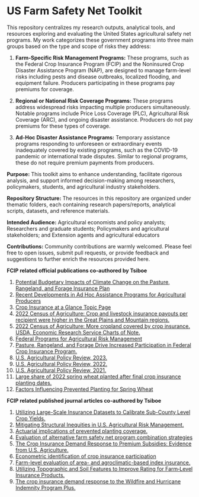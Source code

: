 
# US Farm Safety Net Toolkit

This repository centralizes my research outputs, analytical tools, and resources exploring and evaluating the United States agricultural safety net programs. My work categorizes these government programs into three main groups based on the type and scope of risks they address:

1. **Farm-Specific Risk Management Programs:** These programs, such as the Federal Crop Insurance Program (FCIP) and the Noninsured Crop Disaster Assistance Program (NAP), are designed to manage farm-level risks including pests and disease outbreaks, localized flooding, and equipment failure. Producers participating in these programs pay premiums for coverage.
  
2. **Regional or National Risk Coverage Programs:** These programs address widespread risks impacting multiple producers simultaneously. Notable programs include Price Loss Coverage (PLC), Agricultural Risk Coverage (ARC), and ongoing disaster assistance. Producers do not pay premiums for these types of coverage.
  
3. **Ad-Hoc Disaster Assistance Programs:** Temporary assistance programs responding to unforeseen or extraordinary events inadequately covered by existing programs, such as the COVID-19 pandemic or international trade disputes. Similar to regional programs, these do not require premium payments from producers.

**Purpose:** This toolkit aims to enhance understanding, facilitate rigorous analysis, and support informed decision-making among researchers, policymakers, students, and agricultural industry stakeholders.

**Repository Structure:** The resources in this repository are organized under thematic folders, each containing research papers/reports, analytical scripts, datasets, and reference materials.

**Intended Audience:** Agricultural economists and policy analysts; Researchers and graduate students; Policymakers and agricultural stakeholders; and Extension agents and agricultural educators

**Contributions:** Community contributions are warmly welcomed. Please feel free to open issues, submit pull requests, or provide feedback and suggestions to further enrich the resources provided here.

**FCIP related official publications co-authored by Tsiboe**
1. [Potential Budgetary Impacts of Climate Change on the Pasture, Rangeland, and Forage Insurance Plan](https://doi.org/10.32747/2024.8755000.ers)
2. [Recent Developments in Ad Hoc Assistance Programs for Agricultural Producers](https://doi.org/10.32747/2024.8633521.ers)
3. [Crop Insurance at a Glance Topic Page ](https://www.ers.usda.gov/topics/farm-practices-management/risk-management/crop-insurance-at-a-glance/)
4. [2022 Census of Agriculture: Crop and livestock insurance payouts per recipient were higher in the Great Plains and Mountain regions.](https://www.ers.usda.gov/data-products/chart-gallery/gallery/chart-detail/?chartId=109664)
5. [2022 Census of Agriculture: More cropland covered by crop insurance. USDA, Economic Research Service Charts of Note. ](https://www.ers.usda.gov/data-products/chart-gallery/gallery/chart-detail/?chartId=109404#:~:text=While%20percent%20share%20of%20cropland,percent%20from%202017%20to%202022.)
7. [Federal Programs for Agricultural Risk Management](https://dx.doi.org/10.32747/2023.8321812.ers)
8. [Pasture, Rangeland, and Forage Drive Increased Participation in Federal Crop Insurance Program.](https://www.ers.usda.gov/amber-waves/2024/june/pasture-rangeland-and-forage-drive-increased-participation-in-federal-crop-insurance-program/)
9. [U.S. Agricultural Policy Review, 2023.](https://doi.org/10.32747/2024.8754393.ers)
10. [U.S. Agricultural Policy Review, 2022.](https://doi.org/10.32747/2023.8134363.ers)
11. [U.S. Agricultural Policy Review, 2021.](https://www.ers.usda.gov/publications/pub-details?pubid=105901)
12. [Large share of 2022 spring wheat planted after final crop insurance planting dates.](https://www.ers.usda.gov/data-products/chart-gallery/gallery/chart-detail/?chartId=105047)
13. [Factors Influencing Prevented Planting for Spring Wheat](https://www.ers.usda.gov/publications/pub-details/?pubid=104730)

**FCIP related published journal articles co-authored by Tsiboe**
1.	[Utilizing Large-Scale Insurance Datasets to Calibrate Sub-County Level Crop Yields.](https://doi.org/10.1111/jori.12494)
2.	[Mitigating Structural Inequities in U.S. Agricultural Risk Management.](https://doi.org/10.1017/aae.2024.29)
3.	[Actuarial implications of prevented planting coverage.](https://doi.org/10.1002/aepp.13471) 
4.	[Evaluation of alternative farm safety net program combination strategies](https://doi.org/10.1108/AFR-11-2023-0150)
5.	[The Crop Insurance Demand Response to Premium Subsidies: Evidence from U.S. Agriculture.](https://doi.org/10.1016/j.foodpol.2023.102505)
6.	[Econometric identification of crop insurance participation](https://doi.org/10.1017/age.2023.13)
7.	[Farm-level evaluation of area- and agroclimatic-based index insurance.](https://doi.org/10.1002/jaa2.77) 
8.	[Utilizing Topographic and Soil Features to Improve Rating for Farm‐Level Insurance Products.](https://doi.org/10.1111/ajae.12218)
9.	[The crop insurance demand response to the Wildfire and Hurricane Indemnity Program Plus.](https://doi.org/10.1002/aepp.13314)

